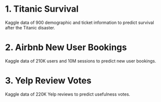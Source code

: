 # 1. Titanic Survival
Kaggle data of 900 demographic and ticket information to predict survival after the Titanic disaster.

# 2. Airbnb New User Bookings
Kaggle data of 210K users and 10M sessions to predict new user bookings. 

# 3. Yelp Review Votes
Kaggle data of 220K Yelp reviews to predict usefulness votes.
